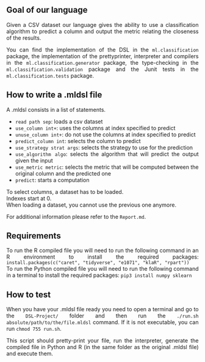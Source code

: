 <div style="text-align: justify">

## Goal of our language

Given a CSV dataset our language gives the ability to use a classification algorithm to predict a column and output the metric relating the closeness of the results.

You can find the implementation of the DSL in the `ml.classification` package, the implementation of the prettyprinter, interpreter and compilers in the `ml.classification.generator` package, the type-checking in the `ml.classification.validation` package and the Junit tests in the `ml.classification.tests` package.

## How to write a .mldsl file

A .mldsl consists in a list of statements.

* `read path sep`: loads a csv dataset
* `use_column int+`: uses the columns at index specified to predict
* `unuse_column int+`: do not use the columns at index specified to predict
* `predict_column int`: selects the column to predict
* `use_strategy strat args`: selects the strategy to use for the prediction
* `use_algorithm algo`: selects the algorithm that will predict the output given the input
* `use_metric metric`: selects the metric that will be computed between the original column and the predicted one
* `predict`: starts a computation

To select columns, a dataset has to be loaded.  
Indexes start at 0.  
When loading a dataset, you cannot use the previous one anymore.

For additional information please refer to the `Report.md`.

## Requirements

To run the R compiled file you will need to run the following command in an R environment to install the required packages: `install.packages(c("caret", "tidyverse", "e1071", "klaR", "rpart"))`  
To run the Python compiled file you will need to run the following command in a terminal to install the required packages: `pip3 install numpy sklearn`

## How to test

When you have your .mldsl file ready you need to open a terminal and go to the `DSL-Project/` folder and then run the `./run.sh absolute/path/to/the/file.mldsl` command. If it is not executable, you can run `chmod 755 run.sh`.  

This script should pretty-print your file, run the interpreter, generate the compiled file in Python and R (in the same folder as the original .mldsl file) and execute them.

</div>
